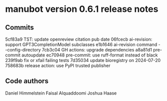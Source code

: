 manubot version 0.6.1 release notes
===================================

Commits
-------

5cf83a9 TST: update openreview citation pub date
06fcecb ai-revision: support GPT3CompletionModel subclasses
e1b1646 ai-revision command --config-directory
7cb3c04 GH actions: upgrade dependencies
a8a81d1 pre-commit autoupdate
ec70948 pre-commit: use ruff-format instead of black
239f9ab fix or xfail failing tests
7d35034 update bioregistry on 2024-07-20
758683b release action: use PyPI trusted publisher


Code authors
------------

Daniel Himmelstein
Faisal Alquaddoomi
Joshua Haase
